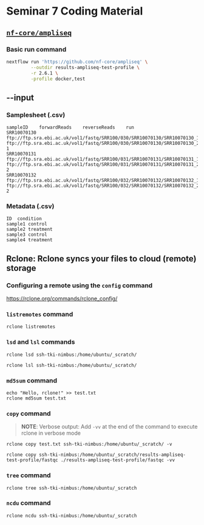 # Seminar 7 Coding Material


## [`nf-core/ampliseq`](https://nf-co.re/atacseq/2.6.1)

### Basic run command
```bash 
nextflow run 'https://github.com/nf-core/ampliseq' \
         --outdir results-ampliseq-test-profile \
		 -r 2.6.1 \
         -profile docker,test
```
## --input

### Samplesheet (.csv) 

```csv
sampleID	forwardReads	reverseReads	run
SRR10070130	ftp://ftp.sra.ebi.ac.uk/vol1/fastq/SRR100/030/SRR10070130/SRR10070130_1.fastq.gz	ftp://ftp.sra.ebi.ac.uk/vol1/fastq/SRR100/030/SRR10070130/SRR10070130_2.fastq.gz	1
SRR10070131	ftp://ftp.sra.ebi.ac.uk/vol1/fastq/SRR100/031/SRR10070131/SRR10070131_1.fastq.gz	ftp://ftp.sra.ebi.ac.uk/vol1/fastq/SRR100/031/SRR10070131/SRR10070131_2.fastq.gz	2
SRR10070132	ftp://ftp.sra.ebi.ac.uk/vol1/fastq/SRR100/032/SRR10070132/SRR10070132_1.fastq.gz	ftp://ftp.sra.ebi.ac.uk/vol1/fastq/SRR100/032/SRR10070132/SRR10070132_2.fastq.gz	2
```

### Metadata (.csv)

```csv
ID	condition
sample1	control
sample2	treatment
sample3	control
sample4	treatment
```

## Rclone: Rclone syncs your files to cloud (remote) storage



### Configuring a remote using the `config` command

https://rclone.org/commands/rclone_config/


### `listremotes` command

```console
rclone listremotes
```


### `lsd` and `lsl` commands

```console
rclone lsd ssh-tki-nimbus:/home/ubuntu/_scratch/
```

```console
rclone lsl ssh-tki-nimbus:/home/ubuntu/_scratch/
```

### `md5sum` command

```console
echo "Hello, rclone!" >> test.txt
rclone md5sum test.txt
```

### `copy` command

> **NOTE**: Verbose output:
Add `-vv` at the end of the command to execute rclone in verbose mode


```console
rclone copy test.txt ssh-tki-nimbus:/home/ubuntu/_scratch/ -v

rclone copy ssh-tki-nimbus:/home/ubuntu/_scratch/results-ampliseq-test-profile/fastqc ./results-ampliseq-test-profile/fastqc -vv

```

### `tree` command

```console
rclone tree ssh-tki-nimbus:/home/ubuntu/_scratch 
```

### `ncdu` command

```console
rclone ncdu ssh-tki-nimbus:/home/ubuntu/_scratch 
```
